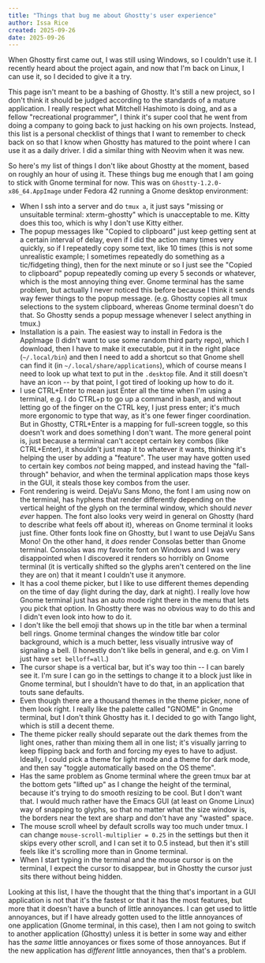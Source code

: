 ```yaml
---
title: "Things that bug me about Ghostty's user experience"
author: Issa Rice
created: 2025-09-26
date: 2025-09-26
---
```


When Ghostty first came out, I was still using Windows, so I couldn't use it. I
recently heard about the project again, and now that I'm back on Linux, I can
use it, so I decided to give it a try.

This page isn't meant to be a bashing of Ghostty. It's still a new project, so
I don't think it should be judged according to the standards of a mature
application. I really respect what Mitchell Hashimoto is doing, and as a fellow
"recreational programmer", I think it's super cool that he went from doing a
company to going back to just hacking on his own projects. Instead, this list
is a personal checklist of things that I want to remember to check back on so
that I know when Ghostty has matured to the point where I can use it as a daily
driver. I did a similar thing with Neovim when it was new.

So here's my list of things I don't like about Ghostty at the moment, based on
roughly an hour of using it. These things bug me enough that I am going to
stick with Gnome terminal for now. This was on `Ghostty-1.2.0-x86_64.AppImage`
under Fedora 42 running a Gnome desktop environment:

- When I ssh into a server and do `tmux a`, it just says "missing or unsuitable
  terminal: xterm-ghostty" which is unacceptable to me. Kitty does this too,
  which is why I don't use Kitty either.
- The popup messages like "Copied to clipboard" just keep getting sent at a
  certain interval of delay, even if I did the action many times very quickly,
  so if I repeatedly copy some text, like 10 times (this is not some
  unrealistic example; I sometimes repeatedly do something as a tic/fidgeting
  thing), then for the next minute or so I just see the "Copied to clipboard"
  popup repeatedly coming up every 5 seconds or whatever, which is the most
  annoying thing ever. Gnome terminal has the same problem, but actually I
  never noticed this before because I think it sends way fewer things to the
  popup message. (e.g. Ghostty copies all tmux selections to the system
  clipboard, whereas Gnome terminal doesn't do that. So Ghostty sends a popup
  message whenever I select anything in tmux.)
- Installation is a pain. The easiest way to install in Fedora is the AppImage
  (I didn't want to use some random third party repo), which I download, then I
  have to make it executable, put it in the right place (`~/.local/bin`) and
  then I need to add a shortcut so that Gnome shell can find it (in
  `~/.local/share/applications`), which of course means I need to look up what
  text to put in the `.desktop` file. And it still doesn't have an icon -- by
  that point, I got tired of looking up how to do it.
- I use CTRL+Enter to mean just Enter all the time when I'm using a terminal,
  e.g. I do CTRL+p to go up a command in bash, and without letting go of the
  finger on the CTRL key, I just press enter; it's much more ergonomic to type
  that way, as it's one fewer finger coordination. But in Ghostty, CTRL+Enter
  is a mapping for full-screen toggle, so this doesn't work and does something
  I don't want. The more general point is, just because a terminal can't accept
  certain key combos (like CTRL+Enter), it shouldn't just map it to whatever it
  wants, thinking it's helping the user by adding a "feature". The user may
  have gotten used to certain key combos _not_ being mapped, and instead having
  the "fall-through" behavior, and when the terminal application maps those
  keys in the GUI, it steals those key combos from the user.
- Font rendering is weird. DejaVu Sans Mono, the font I am using now on the
  terminal, has hyphens that render differently depending on the vertical
  height of the glyph on the terminal window, which should _never ever_ happen.
  The font also looks very weird in general on Ghostty (hard to describe what
  feels off about it), whereas on Gnome terminal it looks just fine. Other
  fonts look fine on Ghostty, but I want to use DejaVu Sans Mono! On the other
  hand, it _does_ render Consolas better than Gnome terminal. Consolas was my
  favorite font on Windows and I was very disappointed when I discovered it
  renders so horribly on Gnome terminal (it is vertically shifted so the glyphs
  aren't centered on the line they are on) that it meant I couldn't use it
  anymore.
- It has a cool theme picker, but I like to use different themes depending on
  the time of day (light during the day, dark at night). I really love how
  Gnome terminal just has an auto mode right there in the menu that lets you
  pick that option. In Ghostty there was no obvious way to do this and I didn't
  even look into how to do it.
- I don't like the bell emoji that shows up in the title bar when a terminal
  bell rings. Gnome terminal changes the window title bar color background,
  which is a much better, less visually intrusive way of signaling a bell. (I
  honestly don't like bells in general, and e.g. on Vim I just have `set
  belloff=all`.)
- The cursor shape is a vertical bar, but it's way too thin -- I can barely see
  it. I'm sure I can go in the settings to change it to a block just like in
  Gnome terminal, but I shouldn't have to do that, in an application that touts
  sane defaults.
- Even though there are a thousand themes in the theme picker, none of them
  look right. I really like the palette called "GNOME" in Gnome terminal, but I
  don't think Ghostty has it. I decided to go with Tango light, which is still
  a decent theme.
- The theme picker really should separate out the dark themes from the light
  ones, rather than mixing them all in one list; it's visually jarring to keep
  flipping back and forth and forcing my eyes to have to adjust. Ideally, I
  could pick a theme for light mode and a theme for dark mode, and then say
  "toggle automatically based on the OS theme".
- Has the same problem as Gnome terminal where the green tmux bar at the bottom
  gets "lifted up" as I change the height of the terminal, because it's trying
  to do smooth resizing to be cool. But I don't want that. I would much rather
  have the Emacs GUI (at least on Gnome Linux) way of snapping to glyphs, so
  that no matter what the size window is, the borders near the text are sharp
  and don't have any "wasted" space.
- The mouse scroll wheel by default scrolls way too much under tmux. I can
  change `mouse-scroll-multiplier = 0.25` in the settings but then it skips
  every other scroll, and I can set it to 0.5 instead, but then it's still
  feels like it's scrolling more than in Gnome terminal.
- When I start typing in the terminal and the mouse cursor is on the terminal,
  I expect the cursor to disappear, but in Ghostty the cursor just sits there
  without being hidden.

Looking at this list, I have the thought that the thing that's important in a
GUI application is not that it's the fastest or that it has the most features,
but more that it doesn't have a bunch of little annoyances. I can get used to
little annoyances, but if I have already gotten used to the little annoyances
of one application (Gnome terminal, in this case), then I am not going to
switch to another application (Ghostty) unless it is better in some way and
either has the _same_ little annoyances or fixes some of those annoyances. But
if the new application has _different_ little annoyances, then that's a
problem.
